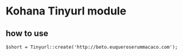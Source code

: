 # Kohana Tinyurl module

## how to use
    
    $short = Tinyurl::create('http://beto.euqueroserummacaco.com');        